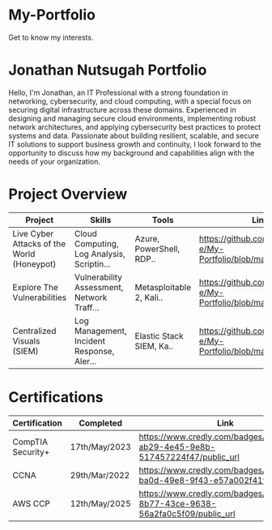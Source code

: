 # My-Portfolio
Get to know my interests.



# Jonathan Nutsugah Portfolio
Hello, I'm Jonathan, an IT Professional with a strong foundation in networking, cybersecurity, and cloud computing, with a special focus on securing digital infrastructure across these domains. Experienced in designing and managing secure cloud environments, implementing robust network architectures, and applying cybersecurity best practices to protect systems and data. Passionate about building resilient, scalable, and secure IT solutions to support business growth and continuity, I look forward to the opportunity to discuss how my background and capabilities align with the needs of your organization.

# Project Overview 
|                  Project                   |                    Skills                  |            Tools         |                              Link                               |
| ------------------------------------------ | ------------------------------------------ | ------------------------ | --------------------------------------------------------------- |
| Live Cyber Attacks of the World (Honeypot) | Cloud Computing, Log Analysis, Scriptin... | Azure, PowerShell, RDP.. | https://github.com/capital-e/My-Portfolio/blob/main/Project1.md |
|        Explore The Vulnerabilities         | Vulnerability Assessment, Network Traff... | Metasploitable 2, Kali.. | https://github.com/capital-e/My-Portfolio/blob/main/Project2.md |
|         Centralized Visuals (SIEM)         | Log Management, Incident Response, Aler... | Elastic Stack SIEM, Ka.. | https://github.com/capital-e/My-Portfolio/blob/main/Project3.md |


# Certifications
|     Certification     |               Completed                |                                     Link                                      |
| --------------------  | -------------------------------------- | ------------------------------------------------------------------------------| 
|   CompTIA Security+   |            17th/May/2023               | https://www.credly.com/badges/01b197d4-ab29-4e45-9e8b-517457224f47/public_url | 
|         CCNA          |            29th/Mar/2022               | https://www.credly.com/badges/73a741f0-ba0d-49e8-9f43-e57a002f41fd/public_url |
|       AWS CCP         |            12th/May/2025               | https://www.credly.com/badges/990de788-8b77-43ce-9638-56a2fa0c5f09/public_url |

